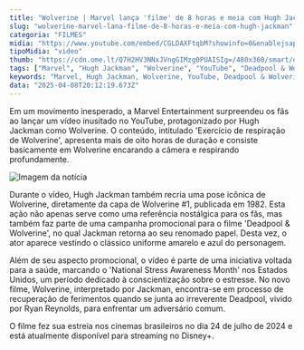 ```yaml
---
title: "Wolverine | Marvel lança 'filme' de 8 horas e meia com Hugh Jackman"
slug: "wolverine-marvel-lana-filme-de-8-horas-e-meia-com-hugh-jackman"
categoria: "FILMES"
midia: "https://www.youtube.com/embed/CGLDAXFtqbM?showinfo=0&enablejsapi=1"
tipoMidia: "video"
thumb: "https://cdn.ome.lt/Q7H2HV3NNxJVngGIMzg0PUAISIg=/480x360/smart/extras/conteudos/Captura_de_tela_2025-04-08_161448.png"
tags: ["Marvel", "Hugh Jackman", "Wolverine", "YouTube", "Deadpool & Wolverine", "National Stress Awareness Month", "filme promocional", "streaming Disney+"]
keywords: "Marvel, Hugh Jackman, Wolverine, YouTube, Deadpool & Wolverine, National Stress Awareness Month, filme promocional, streaming Disney+"
data: "2025-04-08T20:12:19.673Z"
---
```


Em um movimento inesperado, a Marvel Entertainment surpreendeu os fãs ao lançar um vídeo inusitado no YouTube, protagonizado por Hugh Jackman como Wolverine. O conteúdo, intitulado 'Exercício de respiração de Wolverine', apresenta mais de oito horas de duração e consiste basicamente em Wolverine encarando a câmera e respirando profundamente.

![Imagem da notícia](https://cdn.ome.lt/b4ajEzTi8DShXgaKpPHE1OKDoI4=/fit-in/837x500/smart/uploads/conteudo/fotos/02_2ph43tB.jpg)

Durante o vídeo, Hugh Jackman também recria uma pose icônica de Wolverine, diretamente da capa de Wolverine #1, publicada em 1982. Esta ação não apenas serve como uma referência nostálgica para os fãs, mas também faz parte de uma campanha promocional para o filme 'Deadpool & Wolverine', no qual Jackman retorna ao seu renomado papel. Desta vez, o ator aparece vestindo o clássico uniforme amarelo e azul do personagem.

Além de seu aspecto promocional, o vídeo é parte de uma iniciativa voltada para a saúde, marcando o 'National Stress Awareness Month' nos Estados Unidos, um período dedicado à conscientização sobre o estresse. No novo filme, Wolverine, interpretado por Jackman, encontra-se em processo de recuperação de ferimentos quando se junta ao irreverente Deadpool, vivido por Ryan Reynolds, para enfrentar um adversário comum.

O filme fez sua estreia nos cinemas brasileiros no dia 24 de julho de 2024 e está atualmente disponível para streaming no Disney+.